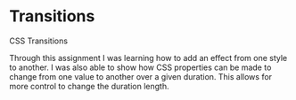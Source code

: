 Transitions
===========

CSS Transitions

Through this assignment I was learning how to add an effect from one style to another. I was also able to show how CSS properties can be made to change from one value to another over a given duration. This allows for more control to change the duration length.
